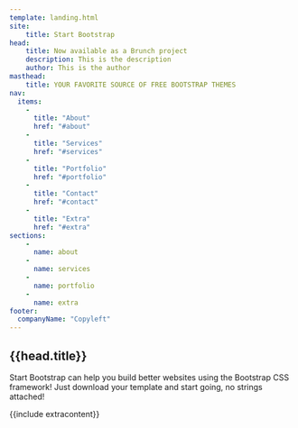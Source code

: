 ```yaml
---
template: landing.html
site:
    title: Start Bootstrap
head:
    title: Now available as a Brunch project 
    description: This is the description
    author: This is the author
masthead:
    title: YOUR FAVORITE SOURCE OF FREE BOOTSTRAP THEMES 
nav:
  items:
    -
      title: "About"
      href: "#about"
    -
      title: "Services"
      href: "#services"
    -
      title: "Portfolio"
      href: "#portfolio"
    -
      title: "Contact"
      href: "#contact"
    -
      title: "Extra"
      href: "#extra"
sections:
    -
      name: about
    - 
      name: services
    - 
      name: portfolio
    -
      name: extra
footer:
  companyName: "Copyleft"
---
```


## {{head.title}} 

Start Bootstrap can help you build better websites using the Bootstrap CSS framework! Just download your template and start going, no strings attached!

{{include extracontent}}
